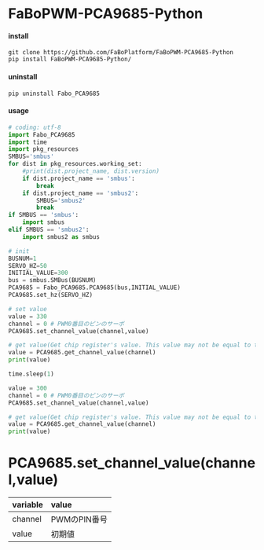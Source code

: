 # FaBoPWM-PCA9685-Python
#### install
```
git clone https://github.com/FaBoPlatform/FaBoPWM-PCA9685-Python
pip install FaBoPWM-PCA9685-Python/
```

#### uninstall
```
pip uninstall Fabo_PCA9685
```

#### usage
```python
# coding: utf-8
import Fabo_PCA9685
import time
import pkg_resources
SMBUS='smbus'
for dist in pkg_resources.working_set:
    #print(dist.project_name, dist.version)
    if dist.project_name == 'smbus':
        break
    if dist.project_name == 'smbus2':
        SMBUS='smbus2'
        break
if SMBUS == 'smbus':
    import smbus
elif SMBUS == 'smbus2':
    import smbus2 as smbus

# init
BUSNUM=1
SERVO_HZ=50
INITIAL_VALUE=300
bus = smbus.SMBus(BUSNUM)
PCA9685 = Fabo_PCA9685.PCA9685(bus,INITIAL_VALUE)
PCA9685.set_hz(SERVO_HZ)

# set value
value = 330
channel = 0 # PWM0番目のピンのサーボ
PCA9685.set_channel_value(channel,value)

# get value(Get chip register's value. This value may not be equal to the actual position.)
value = PCA9685.get_channel_value(channel)
print(value)

time.sleep(1)

value = 300
channel = 0 # PWM0番目のピンのサーボ
PCA9685.set_channel_value(channel,value)

# get value(Get chip register's value. This value may not be equal to the actual position.)
value = PCA9685.get_channel_value(channel)
print(value)
```

# PCA9685.set_channel_value(channel,value)

| variable      | value         | 
| ------------- |:--------------|
| channel       | PWMのPIN番号   |
| value         | 初期値         |
